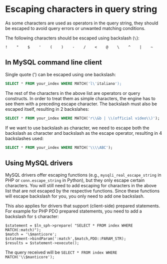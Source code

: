 # Escaping characters in query string
 
 As some characters are used as operators in the query string, they should be escaped to avoid query errors or  unwanted matching conditions.
 
 The following characters should be escaped using backslash (`\`):
 
 ```
!    "    $    '    (    )    -    /    <    @    \    ^    |    ~
```

## In MySQL command line client

Single quote (') can be escaped using one backslash:
```sql
SELECT * FROM your_index WHERE MATCH('l\'italiano');
```


The rest of the characters in the above list are operators or query constructs. In order to treat them as simple characters, the engine has to see them with a preceding escape character.
The backslash must also be escaped itself, resulting in 2 backslahes: 

```sql
SELECT * FROM your_index WHERE MATCH('r\\&b | \\(official video\\)');
```

If we want to use backslash as character, we need to escape both the backslash as character and backslash as the escape operator, resulting in 4 backslashes used:

```sql
SELECT * FROM your_index WHERE MATCH('\\\\ABC');
```

## Using MySQL drivers

MySQL drivers offer escaping functions (e.g., `mysqli_real_escape_string` in PHP or `conn.escape_string` in Python), but they only escape certain characters. 
You will still need to add escaping for characters in the above list that are not escaped by the respective functions. 
Since these functions will escape backslash for you, you only need to add one backslash.

This also applies for drivers that support (client-side) prepared statements. For example for PHP PDO prepared statements, you need to add a backslash for `$` character:

```
$statement = $ln_sph->prepare( "SELECT * FROM index WHERE MATCH(:match)");
$match = '\$manticore';
$statement->bindParam(':match',$match,PDO::PARAM_STR);
$results = $statement->execute();
```

The  query received will be `SELECT * FROM index WHERE MATCH('\\$manticore');`